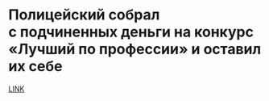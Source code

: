 # Полицейский собрал с подчиненных деньги на конкурс «Лучший по профессии» и оставил их себе



[LINK](https://varlamov.ru/3688261.html)